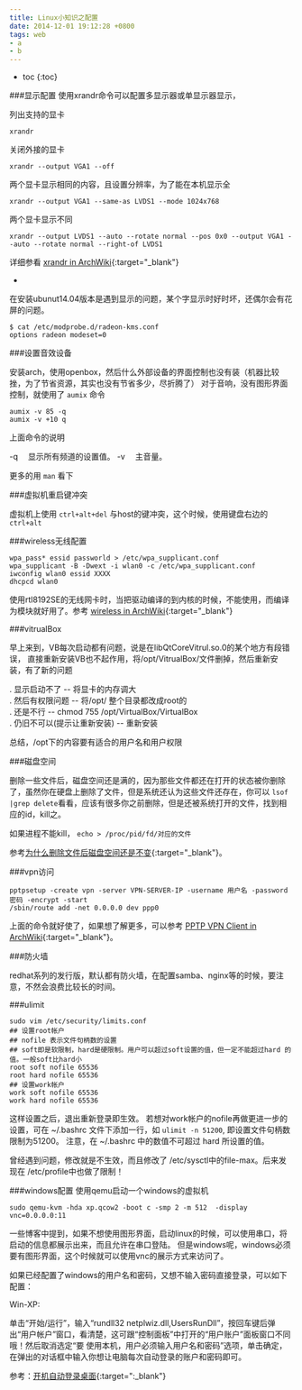 ```yaml
---
title: Linux小知识之配置
date: 2014-12-01 19:12:28 +0800
tags: web
- a
- b
---
```


* toc 
{:toc}

###显示配置
使用xrandr命令可以配置多显示器或单显示器显示，

列出支持的显卡
    
    xrandr

关闭外接的显卡

    xrandr --output VGA1 --off
    
两个显卡显示相同的内容，且设置分辨率，为了能在本机显示全

    xrandr --output VGA1 --same-as LVDS1 --mode 1024x768
    
两个显卡显示不同

    xrandr --output LVDS1 --auto --rotate normal --pos 0x0 --output VGA1 --auto --rotate normal --right-of LVDS1

详细参看 [xrandr in ArchWiki](https://wiki.archlinux.org/index.php/xrandr){:target="_blank"}


*
在安装ubunut14.04版本是遇到显示的问题，某个字显示时好时坏，还偶尔会有花屏的问题。

    $ cat /etc/modprobe.d/radeon-kms.conf 
    options radeon modeset=0  


###设置音效设备

安装arch，使用openbox，然后什么外部设备的界面控制也没有装（机器比较挫，为了节省资源，其实也没有节省多少，尽折腾了）
对于音响，没有图形界面控制，就使用了 `aumix` 命令

    aumix -v 85 -q  
    aumix -v +10 q 
 
上面命令的说明

 -q 　显示所有频道的设置值。
 -v 　主音量。

更多的用 `man` 看下
 
###虚拟机重启键冲突

虚拟机上使用 `ctrl+alt+del` 与host的键冲突，这个时候，使用键盘右边的 `ctrl+alt`

###wireless无线配置
  
    wpa_pass* essid passworld > /etc/wpa_supplicant.conf
    wpa_supplicant -B -Dwext -i wlan0 -c /etc/wpa_supplicant.conf
    iwconfig wlan0 essid XXXX
    dhcpcd wlan0
    
使用rtl8192SE的无线网卡时，当把驱动编译的到内核的时候，不能使用，而编译为模块就好用了。参考 [wireless in ArchWiki](https://wiki.archlinux.org/index.php/Wireless){:target="_blank"}

###vitrualBox

早上来到，VB每次启动都有问题，说是在libQtCoreVitrul.so.0的某个地方有段错误，
直接重新安装VB也不起作用，将/opt/VitrualBox/文件删掉，然后重新安装，有了新的问题

. 显示启动不了 -- 将显卡的内存调大  
. 然后有权限问题 -- 将/opt/ 整个目录都改成root的    
. 还是不行 -- chmod 755 /opt/VirtualBox/VirtualBox  
. 仍旧不可以(提示让重新安装) -- 重新安装  

总结，/opt下的内容要有适合的用户名和用户权限


###磁盘空间

删除一些文件后，磁盘空间还是满的，因为那些文件都还在打开的状态被你删除了，虽然你在硬盘上删除了文件，但是系统还认为这些文件还存在，你可以
`lsof |grep delete`看看，应该有很多你之前删除，但是还被系统打开的文件，找到相应的id，kill之。

如果进程不能kill， `echo > /proc/pid/fd/对应的文件`

参考[为什么删除文件后磁盘空间还是不变](http://zhumeng8337797.blog.163.com/blog/static/100768914201121125649849/){:target="_blank"}。


###vpn访问

    pptpsetup -create vpn -server VPN-SERVER-IP -username 用户名 -password 密码 -encrypt -start
    /sbin/route add -net 0.0.0.0 dev ppp0
    
上面的命令就好使了，如果想了解更多，可以参考 [PPTP VPN Client in ArchWiki](https://wiki.archlinux.org/index.php/PPTP_VPN_client_setup_with_pptpclient){:target="_blank"}。

###防火墙

redhat系列的发行版，默认都有防火墙，在配置samba、nginx等的时候，要注意，不然会浪费比较长的时间。

###ulimit

    sudo vim /etc/security/limits.conf
    ## 设置root帐户
    ## nofile 表示文件句柄数的设置
    ## soft即是软限制，hard是硬限制。用户可以超过soft设置的值，但一定不能超过hard 的值。一般soft比hard小
    root soft nofile 65536
    root hard nofile 65536
    ## 设置work帐户
    work soft nofile 65536
    work hard nofile 65536
  
 这样设置之后，退出重新登录即生效。
 若想对work帐户的nofile再做更进一步的设置，可在 ~/.bashrc 文件下添加一行，如 `ulimit -n 51200`, 即设置文件句柄数限制为51200。
 注意，在 ~/.bashrc 中的数值不可超过 hard 所设置的值。

 曾经遇到问题，修改就是不生效，而且修改了 /etc/sysctl中的file-max。后来发现在 /etc/profile中也做了限制！

###windows配置
使用qemu启动一个windows的虚拟机
    
    sudo qemu-kvm -hda xp.qcow2 -boot c -smp 2 -m 512  -display vnc=0.0.0.0:11
    
一些博客中提到，如果不想使用图形界面，启动linux的时候，可以使用串口，将启动的信息都展示出来，而且允许在串口登陆。
但是windows呢，windows必须要有图形界面，这个时候就可以使用vnc的展示方式来访问了。  

如果已经配置了windows的用户名和密码，又想不输入密码直接登录，可以如下配置：

Win-XP:

单击“开始/运行”，输入“rundll32 netplwiz.dll,UsersRunDll”，按回车键后弹出“用户帐户”窗口，看清楚，这可跟“控制面板”中打开的“用户账户”面板窗口不同哦！然后取消选定“要
使用本机，用户必须输入用户名和密码”选项，单击确定，在弹出的对话框中输入你想让电脑每次自动登录的账户和密码即可。

参考：[开机自动登录桌面](http://jjxzjz.blog.163.com/blog/static/349259452008238178138){:target=":_blank"}
  

